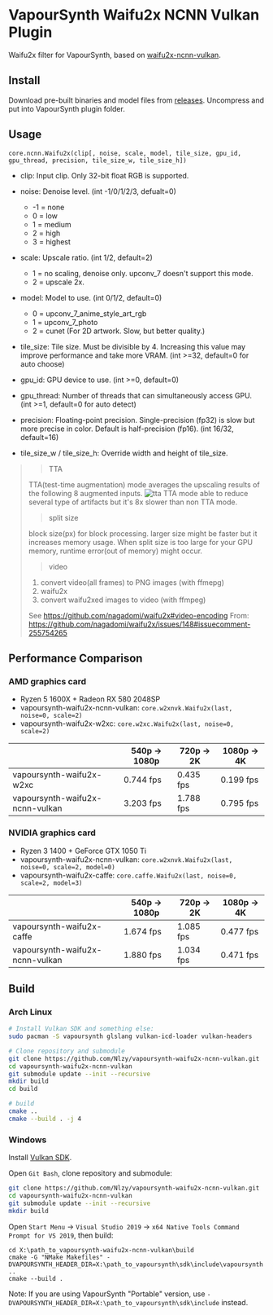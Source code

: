 # VapourSynth Waifu2x NCNN Vulkan Plugin

Waifu2x filter for VapourSynth, based on [waifu2x-ncnn-vulkan](https://github.com/nihui/waifu2x-ncnn-vulkan).

## Install

Download pre-built binaries and model files from [releases](https://github.com/Nlzy/vapoursynth-waifu2x-ncnn-vulkan/releases). Uncompress and put into VapourSynth plugin folder.

## Usage

```
core.ncnn.Waifu2x(clip[, noise, scale, model, tile_size, gpu_id, gpu_thread, precision, tile_size_w, tile_size_h])
```

* clip: Input clip. Only 32-bit float RGB is supported.

* noise: Denoise level. (int -1/0/1/2/3, defualt=0)
  * -1 = none
  * 0 = low
  * 1 = medium
  * 2 = high
  * 3 = highest

* scale: Upscale ratio. (int 1/2, default=2)
  * 1 = no scaling, denoise only. upconv_7 doesn't support this mode.
  * 2 = upscale 2x.

* model: Model to use. (int 0/1/2, default=0)
  * 0 = upconv_7_anime_style_art_rgb
  * 1 = upconv_7_photo
  * 2 = cunet (For 2D artwork. Slow, but better quality.)

* tile_size: Tile size. Must be divisible by 4. Increasing this value may improve performance and take more VRAM. (int >=32, default=0 for auto choose)

* gpu_id: GPU device to use. (int >=0, default=0)

* gpu_thread: Number of threads that can simultaneously access GPU. (int >=1, default=0 for auto detect)

* precision: Floating-point precision. Single-precision (fp32) is slow but more precise in color. Default is half-precision (fp16). (int 16/32, default=16)

* tile_size_w / tile_size_h: Override width and height of tile_size.

> > TTA
> 
> TTA(test-time augmentation) mode averages the upscaling results of the following 8 augmented inputs. ![tta](https://cloud.githubusercontent.com/assets/287255/16225442/86dab704-37e1-11e6-9bbc-093819cd3f6f.png) TTA mode able to reduce several type of artifacts but it's 8x slower than non TTA mode.
> 
> > split size
> 
> block size(px) for block processing. larger size might be faster but it increases memory usage. When split size is too large for your GPU memory, runtime error(out of memory) might occur.
> 
> > video
> 
> 1. convert video(all frames) to PNG images (with ffmepg)
> 2. waifu2x
> 3. convert waifu2xed images to video (with ffmpeg)
> 
> See https://github.com/nagadomi/waifu2x#video-encoding
> From: https://github.com/nagadomi/waifu2x/issues/148#issuecomment-255754265

## Performance Comparison

### AMD graphics card

* Ryzen 5 1600X + Radeon RX 580 2048SP
* vapoursynth-waifu2x-ncnn-vulkan: `core.w2xnvk.Waifu2x(last, noise=0, scale=2)`
* vapoursynth-waifu2x-w2xc: `core.w2xc.Waifu2x(last, noise=0, scale=2)`

|                                 |  540p -> 1080p |  720p -> 2K | 1080p -> 4K |
|---------------------------------|----------------|-------------|-------------|
| vapoursynth-waifu2x-w2xc        |      0.744 fps |   0.435 fps |   0.199 fps |
| vapoursynth-waifu2x-ncnn-vulkan |      3.203 fps |   1.788 fps |   0.795 fps |

### NVIDIA graphics card

* Ryzen 3 1400 + GeForce GTX 1050 Ti
* vapoursynth-waifu2x-ncnn-vulkan: `core.w2xnvk.Waifu2x(last, noise=0, scale=2, model=0)`
* vapoursynth-waifu2x-caffe: `core.caffe.Waifu2x(last, noise=0, scale=2, model=3)`

|                                 |  540p -> 1080p |  720p -> 2K | 1080p -> 4K |
|---------------------------------|----------------|-------------|-------------|
| vapoursynth-waifu2x-caffe       |      1.674 fps |   1.085 fps |   0.477 fps |
| vapoursynth-waifu2x-ncnn-vulkan |      1.880 fps |   1.034 fps |   0.471 fps |

## Build

### Arch Linux

```bash
# Install Vulkan SDK and something else:
sudo pacman -S vapoursynth glslang vulkan-icd-loader vulkan-headers

# Clone repository and submodule
git clone https://github.com/Nlzy/vapoursynth-waifu2x-ncnn-vulkan.git
cd vapoursynth-waifu2x-ncnn-vulkan
git submodule update --init --recursive
mkdir build
cd build

# build
cmake ..
cmake --build . -j 4
```

### Windows

Install [Vulkan SDK](https://vulkan.lunarg.com/sdk/home).

Open `Git Bash`, clone repository and submodule:

```bash
git clone https://github.com/Nlzy/vapoursynth-waifu2x-ncnn-vulkan.git
cd vapoursynth-waifu2x-ncnn-vulkan
git submodule update --init --recursive
mkdir build
```

Open `Start Menu` -> `Visual Studio 2019` -> `x64 Native Tools Command Prompt for VS 2019`, then build:

```
cd X:\path_to_vapoursynth-waifu2x-ncnn-vulkan\build
cmake -G "NMake Makefiles" -DVAPOURSYNTH_HEADER_DIR=X:\path_to_vapoursynth\sdk\include\vapoursynth ..
cmake --build .
```

Note: If you are using VapourSynth "Portable" version, use `-DVAPOURSYNTH_HEADER_DIR=X:\path_to_vapoursynth\sdk\include` instead.
